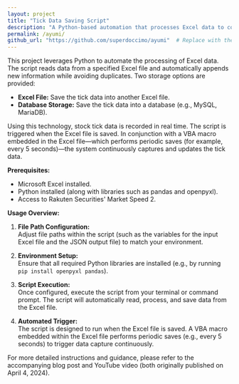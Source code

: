 ```yaml
---
layout: project
title: "Tick Data Saving Script"
description: "A Python-based automation that processes Excel data to continuously save real-time stock tick data into both an Excel file and a database, while avoiding duplicate entries."
permalink: /ayumi/
github_url: "https://github.com/superdoccimo/ayumi"  # Replace with the actual repository URL if different.
---
```


This project leverages Python to automate the processing of Excel data. The script reads data from a specified Excel file and automatically appends new information while avoiding duplicates. Two storage options are provided:

- **Excel File:** Save the tick data into another Excel file.
- **Database Storage:** Save the tick data into a database (e.g., MySQL, MariaDB).

Using this technology, stock tick data is recorded in real time. The script is triggered when the Excel file is saved. In conjunction with a VBA macro embedded in the Excel file—which performs periodic saves (for example, every 5 seconds)—the system continuously captures and updates the tick data.

**Prerequisites:**

- Microsoft Excel installed.
- Python installed (along with libraries such as pandas and openpyxl).
- Access to Rakuten Securities' Market Speed 2.

**Usage Overview:**

1. **File Path Configuration:**  
   Adjust file paths within the script (such as the variables for the input Excel file and the JSON output file) to match your environment.

2. **Environment Setup:**  
   Ensure that all required Python libraries are installed (e.g., by running `pip install openpyxl pandas`).

3. **Script Execution:**  
   Once configured, execute the script from your terminal or command prompt. The script will automatically read, process, and save data from the Excel file.

4. **Automated Trigger:**  
   The script is designed to run when the Excel file is saved. A VBA macro embedded within the Excel file performs periodic saves (e.g., every 5 seconds) to trigger data capture continuously.

For more detailed instructions and guidance, please refer to the accompanying blog post and YouTube video (both originally published on April 4, 2024).
